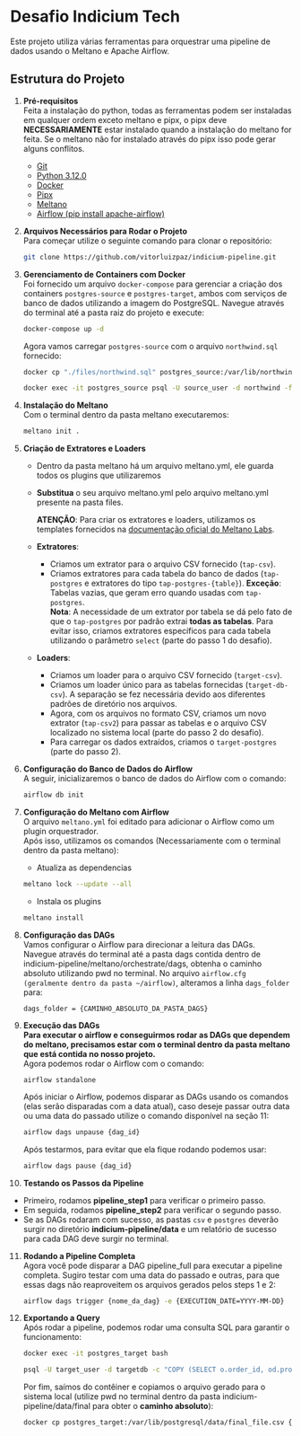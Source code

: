
# Desafio Indicium Tech

Este projeto utiliza várias ferramentas para orquestrar uma pipeline de dados usando o Meltano e Apache Airflow.

## Estrutura do Projeto
1. **Pré-requisitos**  
   Feita a instalação do python, todas as ferramentas podem ser instaladas em qualquer ordem exceto meltano e pipx, o pipx deve **NECESSARIAMENTE** estar instalado quando a instalação do meltano for feita. Se o meltano não for instalado através do pipx isso pode gerar alguns conflitos.
   - [Git](https://git-scm.com/downloads)
   - [Python 3.12.0](https://www.python.org/downloads/release/python-3120/)  
   - [Docker](https://www.docker.com/)  
   - [Pipx](https://pipx.pypa.io/stable/installation/)  
   - [Meltano](https://docs.meltano.com/guide/installation-guide)  
   - [Airflow (pip install apache-airflow)](https://airflow.apache.org/docs/apache-airflow/stable/installation/index.html)


2. **Arquivos Necessários para Rodar o Projeto**  
   Para começar utilize o seguinte comando para clonar o repositório:
   ```bash
   git clone https://github.com/vitorluizpaz/indicium-pipeline.git
   ```
3. **Gerenciamento de Containers com Docker**  
   Foi fornecido um arquivo `docker-compose` para gerenciar a criação dos containers `postgres-source` e `postgres-target`, ambos com serviços de banco de dados utilizando a imagem do PostgreSQL. Navegue através do terminal até a pasta raiz do projeto e execute:
   ```bash
   docker-compose up -d
   ```

   Agora vamos carregar `postgres-source` com o arquivo `northwind.sql` fornecido:
   ```bash
   docker cp "./files/northwind.sql" postgres_source:/var/lib/northwind.sql
   ```  
   ```bash
   docker exec -it postgres_source psql -U source_user -d northwind -f /var/lib/northwind.sql
   ```

4. **Instalação do Meltano**  
   Com o terminal dentro da pasta meltano executaremos:
   ```bash
   meltano init .
   ```
   
5. **Criação de Extratores e Loaders**  
   - Dentro da pasta meltano há um arquivo meltano.yml, ele guarda todos os plugins que utilizaremos 
   - **Substitua** o seu arquivo meltano.yml pelo arquivo meltano.yml presente na pasta files.  

      **ATENÇÃO**: Para criar os extratores e loaders, utilizamos os templates fornecidos na [documentação oficial do Meltano Labs](https://github.com/meltanolabs).  
   - **Extratores**:
      - Criamos um extrator para o arquivo CSV fornecido (`tap-csv`).
      - Criamos extratores para cada tabela do banco de dados (`tap-postgres` e extratores do tipo `tap-postgres-{table}`). **Exceção**: Tabelas vazias, que geram erro quando usadas com `tap-postgres`.  
         **Nota**: A necessidade de um extrator por tabela se dá pelo fato de que o `tap-postgres` por padrão extrai **todas as tabelas**. Para evitar isso, criamos extratores específicos para cada tabela utilizando o parâmetro `select` (parte do passo 1 do desafio).
      
   - **Loaders**:
      - Criamos um loader para o arquivo CSV fornecido (`target-csv`).
      - Criamos um loader único para as tabelas fornecidas (`target-db-csv`). A separação se fez necessária devido aos diferentes padrões de diretório nos arquivos.
      - Agora, com os arquivos no formato CSV, criamos um novo extrator (`tap-csv2`) para passar as tabelas e o arquivo CSV localizado no sistema local (parte do passo 2 do desafio).
      - Para carregar os dados extraídos, criamos o `target-postgres` (parte do passo 2).  

6. **Configuração do Banco de Dados do Airflow**  
   A seguir, inicializaremos o banco de dados do Airflow com o comando:
   ```bash
   airflow db init
   ```

7. **Configuração do Meltano com Airflow**  
   O arquivo `meltano.yml` foi editado para adicionar o Airflow como um plugin orquestrador.  
   Após isso, utilizamos os comandos (Necessariamente com o terminal dentro da pasta meltano):  
   - Atualiza as dependencias
   ```bash
   meltano lock --update --all
   ```
   - Instala os plugins
   ```bash
   meltano install
   ```

8. **Configuração das DAGs**  
   Vamos configurar o Airflow para direcionar a leitura das DAGs.  
   Navegue através do terminal até a pasta dags contida dentro de indicium-pipeline/meltano/orchestrate/dags, obtenha o caminho absoluto utilizando pwd no terminal.
   No arquivo `airflow.cfg (geralmente dentro da pasta ~/airflow)`, alteramos a linha `dags_folder` para:
   ```
   dags_folder = {CAMINHO_ABSOLUTO_DA_PASTA_DAGS}
   ```

9. **Execução das DAGs**  
   **Para executar o airflow e conseguirmos rodar as DAGs que dependem do meltano, precisamos estar com o terminal dentro da pasta meltano que está contida no nosso projeto.**  
   Agora podemos rodar o Airflow com o comando:
   ```
   airflow standalone
   ```
  
   Após iniciar o Airflow, podemos disparar as DAGs usando os comandos (elas serão disparadas com a data atual), caso deseje passar outra data ou uma data do passado utilize o comando disponível na seção 11:
   ```bash
   airflow dags unpause {dag_id}
   ```
   Após testarmos, para evitar que ela fique rodando podemos usar:
   ```bash
   airflow dags pause {dag_id}
   ```

10. **Testando os Passos da Pipeline**  
   - Primeiro, rodamos **pipeline_step1** para verificar o primeiro passo.
   - Em seguida, rodamos **pipeline_step2** para verificar o segundo passo.
   - Se as DAGs rodaram com sucesso, as pastas `csv` e `postgres` deverão surgir no diretório **indicium-pipeline/data** e um relatório de sucesso para cada DAG deve surgir no terminal.

11. **Rodando a Pipeline Completa**  
    Agora você pode disparar a DAG pipeline_full para executar a pipeline completa. Sugiro testar com uma data do passado e outras, para que essas dags não reaproveitem os arquivos gerados pelos steps 1 e 2:  

      ```bash
      airflow dags trigger {nome_da_dag} -e {EXECUTION_DATE=YYYY-MM-DD}
      ```

12. **Exportando a Query**  
    Após rodar a pipeline, podemos rodar uma consulta SQL para garantir o funcionamento:
    ```bash
    docker exec -it postgres_target bash
    ```

    ```bash
    psql -U target_user -d targetdb -c "COPY (SELECT o.order_id, od.product_id, od.unit_price, od.quantity, od.discount FROM orders o JOIN order_details od ON o.order_id = od.order_id) TO '/var/lib/postgresql/data/final_file.csv' WITH CSV HEADER"
    ```

    Por fim, saímos do contêiner e copiamos o arquivo gerado para o sistema local (utilize pwd no terminal dentro da pasta indicium-pipeline/data/final para obter o **caminho absoluto**):
    ```bash
    docker cp postgres_target:/var/lib/postgresql/data/final_file.csv {CAMINHO_ABSOLUTO}
    ```